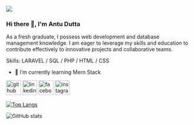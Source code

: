 ![](https://scontent.fcgp7-1.fna.fbcdn.net/v/t39.30808-1/420015625_1608423993228246_3850079373427201857_n.jpg?stp=dst-jpg_p200x200&_nc_cat=106&ccb=1-7&_nc_sid=5f2048&_nc_eui2=AeEX793N3MLYt5MqMM_hzFAl5xy0Ll1wjE7nHLQuXXCMTixWZJ4KrcD7IGsNK_bk8TzFhy7wjtXlzt-KvXN61HKg&_nc_ohc=42fWUdaNvyMQ7kNvgHkqlLN&_nc_ht=scontent.fcgp7-1.fna&oh=00_AYCcgXV4Slj1Gu6rGBtZ2ZvYo__B2jkWxR6GJLmAyrJbjg&oe=664D1B85)

### Hi there 👋, I'm Antu Dutta


As a fresh graduate, I possess web development and database management knowledge. I am eager to leverage my skills and education to contribute effectively to innovative projects and collaborative teams.

Skills: LARAVEL / SQL / PHP / HTML / CSS

- 🌱 I’m currently learning Mern Stack 


[<img src='https://cdn.jsdelivr.net/npm/simple-icons@3.0.1/icons/github.svg' alt='github' height='40'>](https://github.com/https://github.com/LichtAD)  [<img src='https://cdn.jsdelivr.net/npm/simple-icons@3.0.1/icons/linkedin.svg' alt='linkedin' height='40'>](https://www.linkedin.com/in/https://www.linkedin.com/in/antu-dutta-ba4a26205//)  [<img src='https://cdn.jsdelivr.net/npm/simple-icons@3.0.1/icons/facebook.svg' alt='facebook' height='40'>](https://www.facebook.com/https://www.facebook.com/antu.ad.1)  [<img src='https://cdn.jsdelivr.net/npm/simple-icons@3.0.1/icons/instagram.svg' alt='instagram' height='40'>](https://www.instagram.com/https://www.instagram.com/_antu_dutta_//)  

[![Top Langs](https://github-readme-stats.vercel.app/api/top-langs/?username=https://github.com/LichtAD)](https://github.com/anuraghazra/github-readme-stats)

![GitHub stats](https://github-readme-stats.vercel.app/api?username=https://github.com/LichtAD&show_icons=true)  

